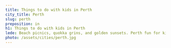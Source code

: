 ```yaml
---
title: Things to do with kids in Perth
city_title: Perth
slug: perth
preposition: in
h1: Things to do with kids in Perth
lede: Beach picnics, quokka grins, and golden sunsets. Perth fun for kids.
photo: /assets/cities/perth.jpg
---
```



